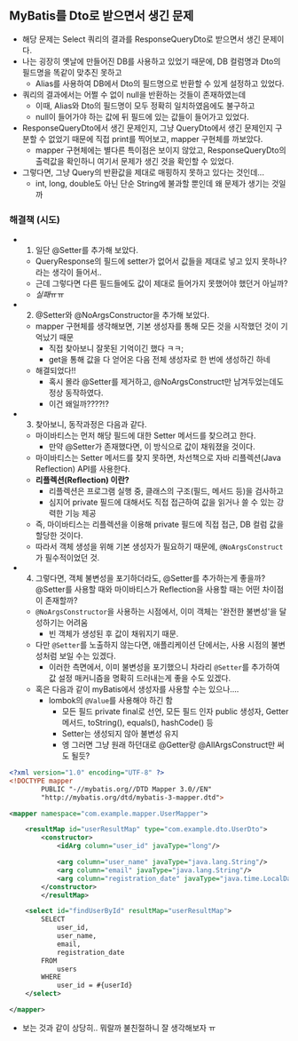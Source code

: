 ## MyBatis를 Dto로 받으면서 생긴 문제
- 해당 문제는 Select 쿼리의 결과를 ResponseQueryDto로 받으면서 생긴 문제이다.
- 나는 굉장히 옛날에 만들어진 DB를 사용하고 있었기 때문에, DB 컬럼명과 Dto의 필드명을 똑같이 맞추진 못하고
    - Alias를 사용하여 DB에서 Dto의 필드명으로 반환할 수 있게 설정하고 있었다.
- 쿼리의 결과에서는 어쩔 수 없이 null을 반환하는 것들이 존재하였는데
    - 이때, Alias와 Dto의 필드명이 모두 정확히 일치하였음에도 불구하고
    - null이 들어가야 하는 값에 뒤 필드에 있는 값들이 들어가고 있었다.
- ResponseQueryDto에서 생긴 문제인지, 그냥 QueryDto에서 생긴 문제인지 구분할 수 없었기 때문에 직접 print를 찍어보고, mapper 구현체를 까보았다.
    - mapper 구현체에는 별다른 특이점은 보이지 않았고, ResponseQueryDto의 출력값을 확인하니 여기서 문제가 생긴 것을 확인할 수 있었다.
- 그렇다면, 그냥 Query의 반환값을 제대로 매핑하지 못하고 있다는 것인데...
    - int, long, double도 아닌 단순 String에 불과할 뿐인데 왜 문제가 생기는 것일까

### 해결책 (시도)
- 1. 일단 @Setter를 추가해 보았다.
    - QueryResponse의 필드에 setter가 없어서 값들을 제대로 넣고 있지 못하나? 라는 생각이 들어서..
    - 근데 그렇다면 다른 필드들에도 값이 제대로 들어가지 못했어야 했던거 아닐까?
    - *실패*ㅠㅠ
- 2. @Setter와 @NoArgsConstructor을 추가해 보았다.
    - mapper 구현체를 생각해보면, 기본 생성자를 통해 모든 것을 시작했던 것이 기억났기 때문
        - 직접 찾아보니 잘못된 기억이긴 했다 ㅋㅋ;
        - get을 통해 값을 다 얻어온 다음 전체 생성자로 한 번에 생성하긴 하네
    - 해결되었다!!
        - 혹시 몰라 @Setter를 제거하고, @NoArgsConstruct만 남겨두었는데도 정상 동작하였다.
        - 이건 왜일까????!?
- 3. 찾아보니, 동작과정은 다음과 같다.
    - 마이바티스는 먼저 해당 필드에 대한 Setter 메서드를 찾으려고 한다.
        - 만약 @Setter가 존재했다면, 이 방식으로 값이 채워졌을 것이다.
    - 마이바티스는 Setter 메서드를 찾지 못하면, 차선책으로 자바 리플렉션(Java Reflection) API를 사용한다.
    - **리플렉션(Reflection) 이란?**
        - 리플렉션은 프로그램 실행 중, 클래스의 구조(필드, 메서드 등)을 검사하고
        - 심지어 private 필드에 대해서도 직접 접근하여 값을 읽거나 쓸 수 있는 강력한 기능 제공
    - 즉, 마이바티스는 리플렉션을 이용해 private 필드에 직접 접근, DB 컬럼 값을 할당한 것이다.
    - 따라서 객체 생성을 위해 기본 생성자가 필요하기 때문에, `@NoArgsConstruct`가 필수적이었던 것.
- 4. 그렇다면, 객체 불변성을 포기하더라도, @Setter를 추가하는게 좋을까? @Setter를 사용할 때와 마이바티스가 Reflection을 사용할 때는 어떤 차이점이 존재할까?
    - `@NoArgsConstructor`을 사용하는 시점에서, 이미 객체는 '완전한 불변성'을 달성하기는 어려움
        - 빈 객체가 생성된 후 값이 채워지기 때문.
    - 다만 `@Setter`를 노출하지 않는다면, 애플리케이션 단에서는, 사용 시점의 불변성처럼 보일 수는 있겠다.
        - 이러한 측면에서, 이미 불변성을 포기했으니 차라리 `@Setter`를 추가하여 값 설정 매커니즘을 명확히 드러내는게 좋을 수도 있겠다.
    - 혹은 다음과 같이 myBatis에서 생성자를 사용할 수는 있으나....
        - lombok의 `@Value`를 사용해야 하긴 함
            - 모든 필드 private final로 선언, 모든 필드 인자 public 생성자, Getter 메서드, toString(), equals(), hashCode() 등
            - Setter는 생성되지 않아 불변성 유지
            - 엥 그러면 그냥 원래 하던대로 @Getter랑 @AllArgsConstruct만 써도 될듯?
```xml
<?xml version="1.0" encoding="UTF-8" ?>
<!DOCTYPE mapper
        PUBLIC "-//mybatis.org//DTD Mapper 3.0//EN"
        "http://mybatis.org/dtd/mybatis-3-mapper.dtd">

<mapper namespace="com.example.mapper.UserMapper">

    <resultMap id="userResultMap" type="com.example.dto.UserDto">
        <constructor>
            <idArg column="user_id" javaType="long"/>

            <arg column="user_name" javaType="java.lang.String"/>
            <arg column="email" javaType="java.lang.String"/>
            <arg column="registration_date" javaType="java.time.LocalDateTime"/>
        </constructor>
        </resultMap>

    <select id="findUserById" resultMap="userResultMap">
        SELECT
            user_id,
            user_name,
            email,
            registration_date
        FROM
            users
        WHERE
            user_id = #{userId}
    </select>

</mapper>
```
- 보는 것과 같이 상당히.. 뭐랄까 불친절하니 잘 생각해보자 ㅠ